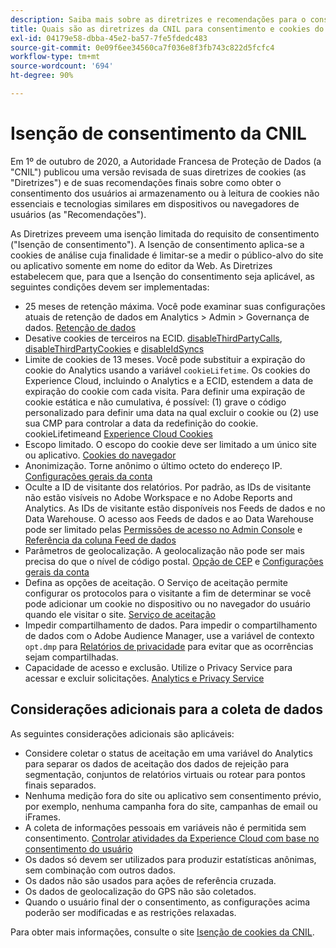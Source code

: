 ```yaml
---
description: Saiba mais sobre as diretrizes e recomendações para o consentimento dos usuários ao armazenamento ou à leitura de cookies não essenciais em dispositivos ou navegadores.
title: Quais são as diretrizes da CNIL para consentimento e cookies do usuário?
exl-id: 04179e58-dbba-45e2-ba57-7fe5fdedc483
source-git-commit: 0e09f6ee34560ca7f036e8f3fb743c822d5fcfc4
workflow-type: tm+mt
source-wordcount: '694'
ht-degree: 90%

---
```


# Isenção de consentimento da CNIL

Em 1º de outubro de 2020, a Autoridade Francesa de Proteção de Dados (a &quot;CNIL&quot;) publicou uma versão revisada de suas diretrizes de cookies (as &quot;Diretrizes&quot;) e de suas recomendações finais sobre como obter o consentimento dos usuários ai armazenamento ou à leitura de cookies não essenciais e tecnologias similares em dispositivos ou navegadores de usuários (as &quot;Recomendações&quot;).

As Diretrizes preveem uma isenção limitada do requisito de consentimento (&quot;Isenção de consentimento&quot;). A Isenção de consentimento aplica-se a cookies de análise cuja finalidade é limitar-se a medir o público-alvo do site ou aplicativo somente em nome do editor da Web. As Diretrizes estabelecem que, para que a Isenção do consentimento seja aplicável, as seguintes condições devem ser implementadas:

* 25 meses de retenção máxima.  Você pode examinar suas configurações atuais de retenção de dados em Analytics > Admin > Governança de dados.  [Retenção de dados](https://experienceleague.adobe.com/docs/analytics/technotes/data-retention.html?lang=pt-BR)
* Desative cookies de terceiros na ECID. [disableThirdPartyCalls](https://experienceleague.adobe.com/docs/id-service/using/id-service-api/configurations/disablethirdpartycalls.html?lang=pt-BR#id-service-api), [disableThirdPartyCookies](https://experienceleague.adobe.com/docs/id-service/using/id-service-api/configurations/disable-cookies.html?lang=pt-BR#id-service-api) e [disableIdSyncs](https://experienceleague.adobe.com/docs/id-service/using/id-service-api/configurations/disableidsync.html?lang=pt-BR#id-service-api)
* Limite de cookies de 13 meses.  Você pode substituir a expiração do cookie do Analytics usando a variável `cookieLifetime`.  Os cookies do Experience Cloud, incluindo o Analytics e a ECID, estendem a data de expiração do cookie com cada visita.  Para definir uma expiração de cookie estática e não cumulativa, é possível: (1) grave o código personalizado para definir uma data na qual excluir o cookie ou (2) use sua CMP para controlar a data da redefinição do cookie.   [](https://experienceleague.adobe.com/docs/analytics/implementation/vars/config-vars/cookielifetime.html?lang=pt-BR) cookieLifetimeand  [Experience Cloud Cookies](https://experienceleague.adobe.com/docs/core-services/interface/ec-cookies/cookies-privacy.html?lang=en#ec-cookies)
* Escopo limitado. O escopo do cookie deve ser limitado a um único site ou aplicativo. [Cookies do navegador](https://experienceleague.adobe.com/docs/analytics/technotes/cookies.html?lang=pt-BR&quot;\l&quot;third-party-cookie-implementations)
* Anonimização. Torne anônimo o último octeto do endereço IP. [Configurações gerais da conta](https://experienceleague.adobe.com/docs/analytics/admin/admin-tools/general-acct-settings-admin.html?lang=pt-BR)
* Oculte a ID de visitante dos relatórios.  Por padrão, as IDs de visitante não estão visíveis no Adobe Workspace e no Adobe Reports and Analytics.  As IDs de visitante estão disponíveis nos Feeds de dados e no Data Warehouse.  O acesso aos Feeds de dados e ao Data Warehouse pode ser limitado pelas [Permissões de acesso no Admin Console](https://experienceleague.adobe.com/docs/core-services/interface/manage-users-and-products/admin-getting-started.html?lang=pt-BR&quot;\l&quot;task_040673FE3E3E429B9531FBCB8B6A4391) e [Referência da coluna Feed de dados](https://experienceleague.adobe.com/docs/analytics/export/analytics-data-feed/data-feed-contents/datafeeds-reference.html?lang=pt-BR#columns%2C-descriptions%2C-and-data-types)
* Parâmetros de geolocalização. A geolocalização não pode ser mais precisa do que o nível de código postal. [Opção de CEP](https://experienceleague.adobe.com/docs/analytics/implementation/vars/page-vars/zip.html?lang=pt-BR&quot;\l&quot;zip-in-adobe-experience-platform-launch) e [Configurações gerais da conta](https://experienceleague.adobe.com/docs/analytics/admin/admin-tools/general-acct-settings-admin.html?lang=pt-BR&quot;\l&quot;admin-tools)
* Defina as opções de aceitação.  O Serviço de aceitação permite configurar os protocolos para o visitante a fim de determinar se você pode adicionar um cookie no dispositivo ou no navegador do usuário quando ele visitar o site. [Serviço de aceitação](https://experienceleague.adobe.com/docs/id-service/using/implementation/opt-in-service/optin-overview.html?lang=pt-BR)
* Impedir compartilhamento de dados.  Para impedir o compartilhamento de dados com o Adobe Audience Manager, use a variável de contexto `opt.dmp` para [Relatórios de privacidade](https://experienceleague.adobe.com/docs/analytics/admin/data-governance/consent-variables.html?lang=pt-BR&quot;\l&quot;variables) para evitar que as ocorrências sejam compartilhadas.
* Capacidade de acesso e exclusão. Utilize o Privacy Service para acessar e excluir solicitações. [Analytics e Privacy Service](https://experienceleague.adobe.com/docs/analytics/admin/data-governance/an-gdpr-overview.html?lang=pt-BR)

## Considerações adicionais para a coleta de dados

As seguintes considerações adicionais são aplicáveis:

* Considere coletar o status de aceitação em uma variável do Analytics para separar os dados de aceitação dos dados de rejeição para segmentação, conjuntos de relatórios virtuais ou rotear para pontos finais separados.
* Nenhuma medição fora do site ou aplicativo sem consentimento prévio, por exemplo, nenhuma campanha fora do site, campanhas de email ou iFrames.
* A coleta de informações pessoais em variáveis não é permitida sem consentimento. [Controlar atividades da Experience Cloud com base no consentimento do usuário](https://experienceleague.adobe.com/docs/id-service/using/implementation/opt-in-service/use-opt-in-to-control-experience-cloud-activities-based-on-user-consent.html?lang=pt-BR&quot;\l&quot;implementation#implementation)
* Os dados só devem ser utilizados para produzir estatísticas anônimas, sem combinação com outros dados.
* Os dados não são usados para ações de referência cruzada.
* Os dados de geolocalização do GPS não são coletados.
* Quando o usuário final der o consentimento, as configurações acima poderão ser modificadas e as restrições relaxadas.

Para obter mais informações, consulte o site [Isenção de cookies da CNIL](https://www.cnil.fr/en/sheet-ndeg16-use-analytics-your-websites-and-applications).
